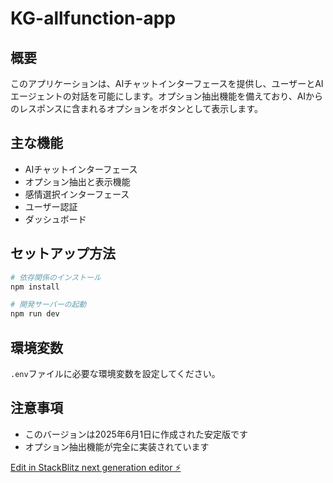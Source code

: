 # KG-allfunction-app

## 概要
このアプリケーションは、AIチャットインターフェースを提供し、ユーザーとAIエージェントの対話を可能にします。オプション抽出機能を備えており、AIからのレスポンスに含まれるオプションをボタンとして表示します。

## 主な機能
- AIチャットインターフェース
- オプション抽出と表示機能
- 感情選択インターフェース
- ユーザー認証
- ダッシュボード

## セットアップ方法

```bash
# 依存関係のインストール
npm install

# 開発サーバーの起動
npm run dev
```

## 環境変数
`.env`ファイルに必要な環境変数を設定してください。

## 注意事項
- このバージョンは2025年6月1日に作成された安定版です
- オプション抽出機能が完全に実装されています

[Edit in StackBlitz next generation editor ⚡️](https://stackblitz.com/~/github.com/cellrebirth/sb1-jfyp3q-alll-function)